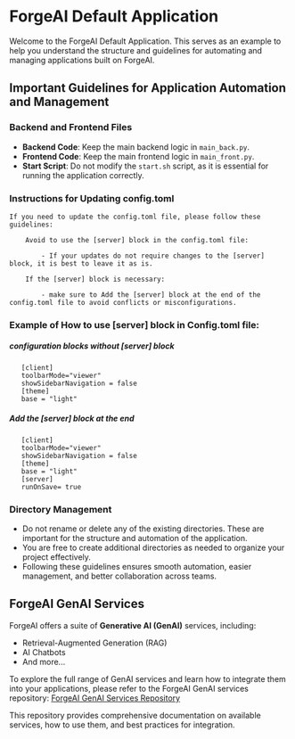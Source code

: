 # ForgeAI Default Application

Welcome to the ForgeAI Default Application. This serves as an example to help you understand the structure and guidelines for automating and managing applications built on ForgeAI.

## Important Guidelines for Application Automation and Management

### Backend and Frontend Files
- **Backend Code**: Keep the main backend logic in `main_back.py`.
- **Frontend Code**: Keep the main frontend logic in `main_front.py`.
- **Start Script**: Do not modify the `start.sh` script, as it is essential for running the application correctly.


### Instructions for Updating config.toml
    If you need to update the config.toml file, please follow these guidelines:

        Avoid to use the [server] block in the config.toml file:
    
            - If your updates do not require changes to the [server] block, it is best to leave it as is.
        
        If the [server] block is necessary:
        
            - make sure to Add the [server] block at the end of the config.toml file to avoid conflicts or misconfigurations.


### Example of How to use [server] block in Config.toml file:

##### configuration blocks without [server] block
       [client]
       toolbarMode="viewer"
       showSidebarNavigation = false
       [theme]
       base = "light"

##### Add the [server] block at the end
       [client]
       toolbarMode="viewer"
       showSidebarNavigation = false
       [theme]
       base = "light"
       [server]
       runOnSave= true
       
### Directory Management
- Do not rename or delete any of the existing directories. These are important for the structure and automation of the application.
- You are free to create additional directories as needed to organize your project effectively.
- Following these guidelines ensures smooth automation, easier management, and better collaboration across teams.

## ForgeAI GenAI Services

ForgeAI offers a suite of **Generative AI (GenAI)** services, including:
- Retrieval-Augmented Generation (RAG)
- AI Chatbots
- And more...

To explore the full range of GenAI services and learn how to integrate them into your applications, please refer to the ForgeAI GenAI services repository:
[ForgeAI GenAI Services Repository](https://github.com/Forgeai-platform/forgeai-services)

This repository provides comprehensive documentation on available services, how to use them, and best practices for integration.

